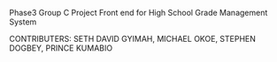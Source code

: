 Phase3 Group C Project 
Front end for High School Grade Management System

CONTRIBUTERS: SETH DAVID GYIMAH, MICHAEL OKOE, STEPHEN DOGBEY, PRINCE KUMABIO
